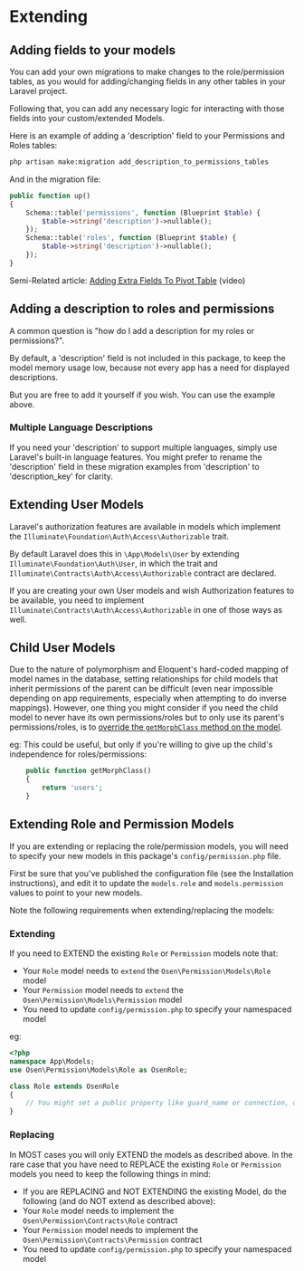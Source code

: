 # Extending

## Adding fields to your models
You can add your own migrations to make changes to the role/permission tables, as you would for adding/changing fields in any other tables in your Laravel project.

Following that, you can add any necessary logic for interacting with those fields into your custom/extended Models.

Here is an example of adding a 'description' field to your Permissions and Roles tables:

```sh
php artisan make:migration add_description_to_permissions_tables
```
And in the migration file:
```php
public function up()
{
    Schema::table('permissions', function (Blueprint $table) {
        $table->string('description')->nullable();
    });
    Schema::table('roles', function (Blueprint $table) {
        $table->string('description')->nullable();
    });
}
```

Semi-Related article: [Adding Extra Fields To Pivot Table](https://quickadminpanel.com/blog/laravel-belongstomany-add-extra-fields-to-pivot-table/) (video)

## Adding a description to roles and permissions
A common question is "how do I add a description for my roles or permissions?".

By default, a 'description' field is not included in this package, to keep the model memory usage low, because not every app has a need for displayed descriptions.

But you are free to add it yourself if you wish. You can use the example above.

### Multiple Language Descriptions

If you need your 'description' to support multiple languages, simply use Laravel's built-in language features. You might prefer to rename the 'description' field in these migration examples from 'description' to 'description_key' for clarity.


## Extending User Models
Laravel's authorization features are available in models which implement the `Illuminate\Foundation\Auth\Access\Authorizable` trait. 

By default Laravel does this in `\App\Models\User` by extending `Illuminate\Foundation\Auth\User`, in which the trait and `Illuminate\Contracts\Auth\Access\Authorizable` contract are declared.

If you are creating your own User models and wish Authorization features to be available, you need to implement `Illuminate\Contracts\Auth\Access\Authorizable` in one of those ways as well.

## Child User Models

Due to the nature of polymorphism and Eloquent's hard-coded mapping of model names in the database, setting relationships for child models that inherit permissions of the parent can be difficult (even near impossible depending on app requirements, especially when attempting to do inverse mappings). However, one thing you might consider if you need the child model to never have its own permissions/roles but to only use its parent's permissions/roles, is to [override the `getMorphClass` method on the model](https://github.com/laravel/framework/issues/17830#issuecomment-345619085).

eg: This could be useful, but only if you're willing to give up the child's independence for roles/permissions:
```php
    public function getMorphClass()
    {
        return 'users';
    }
```

## Extending Role and Permission Models
If you are extending or replacing the role/permission models, you will need to specify your new models in this package's `config/permission.php` file. 

First be sure that you've published the configuration file (see the Installation instructions), and edit it to update the `models.role` and `models.permission` values to point to your new models.

Note the following requirements when extending/replacing the models: 

### Extending
If you need to EXTEND the existing `Role` or `Permission` models note that:

- Your `Role` model needs to `extend` the `Osen\Permission\Models\Role` model
- Your `Permission` model needs to `extend` the `Osen\Permission\Models\Permission` model
- You need to update `config/permission.php` to specify your namespaced model

eg:
```php
<?php
namespace App\Models;
use Osen\Permission\Models\Role as OsenRole;

class Role extends OsenRole
{
    // You might set a public property like guard_name or connection, or override other Eloquent Model methods/properties
}
```


### Replacing
In MOST cases you will only EXTEND the models as described above.
In the rare case that you have need to REPLACE the existing `Role` or `Permission` models you need to keep the following things in mind:

- If you are REPLACING and NOT EXTENDING the existing Model, do the following (and do NOT extend as described above):
- Your `Role` model needs to implement the `Osen\Permission\Contracts\Role` contract
- Your `Permission` model needs to implement the `Osen\Permission\Contracts\Permission` contract
- You need to update `config/permission.php` to specify your namespaced model

